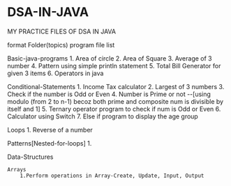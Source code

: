 # DSA-IN-JAVA
 MY PRACTICE FILES OF DSA IN JAVA

format
Folder(topics)
    program file list

Basic-java-programs
    1. Area of circle
    2. Area of Square
    3. Average of 3 number
    4. Pattern using simple println statement
    5. Total Bill Generator for given 3 items
    6. Operators in java

Conditional-Statements
    1. Income Tax calculator
    2. Largest of 3 numbers
    3. Check if the number is Odd or Even
    4. Number is Prime or not --[using modulo (from 2 to n-1) becoz both prime and composite num is divisible by itself and 1]
    5. Ternary operator program to check if num is Odd or Even
    6. Calculator using Switch 
    7. Else if program to display the age group
    
Loops
    1. Reverse of a number

Patterns[Nested-for-loops]
    1.

Data-Structures

    Arrays
        1.Perform operations in Array-Create, Update, Input, Output


